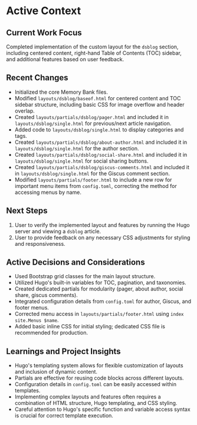 # Active Context

## Current Work Focus

Completed implementation of the custom layout for the `dsblog` section, including centered content, right-hand Table of Contents (TOC) sidebar, and additional features based on user feedback.

## Recent Changes

*   Initialized the core Memory Bank files.
*   Modified `layouts/dsblog/baseof.html` for centered content and TOC sidebar structure, including basic CSS for image overflow and header overlap.
*   Created `layouts/partials/dsblog/pager.html` and included it in `layouts/dsblog/single.html` for previous/next article navigation.
*   Added code to `layouts/dsblog/single.html` to display categories and tags.
*   Created `layouts/partials/dsblog/about-author.html` and included it in `layouts/dsblog/single.html` for the author section.
*   Created `layouts/partials/dsblog/social-share.html` and included it in `layouts/dsblog/single.html` for social sharing buttons.
*   Created `layouts/partials/dsblog/giscus-comments.html` and included it in `layouts/dsblog/single.html` for the Giscus comment section.
*   Modified `layouts/partials/footer.html` to include a new row for important menu items from `config.toml`, correcting the method for accessing menus by name.

## Next Steps

1.  User to verify the implemented layout and features by running the Hugo server and viewing a `dsblog` article.
2.  User to provide feedback on any necessary CSS adjustments for styling and responsiveness.

## Active Decisions and Considerations

*   Used Bootstrap grid classes for the main layout structure.
*   Utilized Hugo's built-in variables for TOC, pagination, and taxonomies.
*   Created dedicated partials for modularity (pager, about author, social share, giscus comments).
*   Integrated configuration details from `config.toml` for author, Giscus, and footer menus.
*   Corrected menu access in `layouts/partials/footer.html` using `index site.Menus $name`.
*   Added basic inline CSS for initial styling; dedicated CSS file is recommended for production.

## Learnings and Project Insights

*   Hugo's templating system allows for flexible customization of layouts and inclusion of dynamic content.
*   Partials are effective for reusing code blocks across different layouts.
*   Configuration details in `config.toml` can be easily accessed within templates.
*   Implementing complex layouts and features often requires a combination of HTML structure, Hugo templating, and CSS styling.
*   Careful attention to Hugo's specific function and variable access syntax is crucial for correct template execution.
